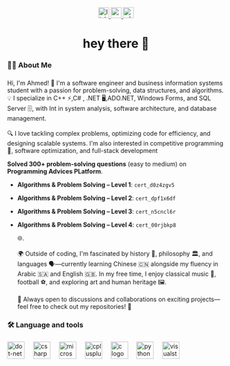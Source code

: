 
###

<div align="center">
  <a href="https://www.linkedin.com/in/ahmed-yasser-212b5b28b/" target="_blank">
    <img src="https://img.shields.io/static/v1?message=LinkedIn&logo=linkedin&label=&color=0077B5&logoColor=white&labelColor=&style=for-the-badge" height="25" alt="linkedin logo"  />
  </a>
  <a href="ahmedyassermonet@gmail.com" target="_blank">
    <img src="https://img.shields.io/static/v1?message=Gmail&logo=gmail&label=&color=D14836&logoColor=white&labelColor=&style=for-the-badge" height="25" alt="gmail logo"  />
  </a>
  <a href="00201023131109" target="_blank">
    <img src="https://img.shields.io/static/v1?message=Whatsapp&logo=whatsapp&label=&color=25D366&logoColor=white&labelColor=&style=for-the-badge" height="25" alt="whatsapp logo"  />
  </a>
</div>

###

<h1 align="center">hey there 👋</h1>

###

<h3 align="left">👩‍💻  About Me</h3>

###

<p align="left">Hi, I'm Ahmed! 🚀 I'm a software engineer and business information systems student with a passion for problem-solving, data structures, and algorithms. 💡 I specialize in C++ ⚡,C# , .NET 🖥️,ADO.NET, Windows Forms, and SQL Server 🗄️, with Int in system analysis, software architecture, and database management.<br><br>🔍 I love tackling complex problems, optimizing code for efficiency, and designing scalable systems. I'm also interested in competitive programming  🤖, software optimization, and full-stack development 
  
  **Solved 300+ problem-solving questions** (easy to medium) on **Programming Advices PLatform**.  

  - **Algorithms & Problem Solving – Level 1**: `cert_d0z4zgv5`  
  
- **Algorithms & Problem Solving – Level 2**: `cert_dpf1x6df`
  
- **Algorithms & Problem Solving – Level 3**: `cert_n5cncl6r`
  
- **Algorithms & Problem Solving – Level 4**: `cert_00rjbkp8`  

  
  🌐.<br><br>🌍 Outside of coding, I'm fascinated by history 📜, philosophy 🏛️, and languages 🗣️—currently learning Chinese 🇨🇳 alongside my fluency in Arabic 🇸🇦 and English 🇬🇧. In my free time, I enjoy classical music 🎼, football ⚽, and exploring art and human heritage 🖼️.<br><br>💬 Always open to discussions and collaborations on exciting projects—feel free to check out my repositories! 🎯</p>

###



<h3 align="left">🛠 Language and tools</h3>

###

<div align="left">
  <img src="https://cdn.jsdelivr.net/gh/devicons/devicon/icons/dot-net/dot-net-plain-wordmark.svg" height="40" alt="dot-net logo"  />
  <img width="12" />
  <img src="https://cdn.jsdelivr.net/gh/devicons/devicon/icons/csharp/csharp-original.svg" height="40" alt="csharp logo"  />
  <img width="12" />
  <img src="https://cdn.jsdelivr.net/gh/devicons/devicon/icons/microsoftsqlserver/microsoftsqlserver-plain.svg" height="40" alt="microsoftsqlserver logo"  />
  <img width="12" />
  <img src="https://cdn.jsdelivr.net/gh/devicons/devicon/icons/cplusplus/cplusplus-original.svg" height="40" alt="cplusplus logo"  />
  <img width="12" />
  <img src="https://cdn.jsdelivr.net/gh/devicons/devicon/icons/c/c-original.svg" height="40" alt="c logo"  />
    <img width="12" />
  <img src="https://cdn.jsdelivr.net/gh/devicons/devicon/icons/python/python-original.svg" height="40" alt="python logo"  />
  <img width="12" />
  <img src="https://cdn.jsdelivr.net/gh/devicons/devicon/icons/visualstudio/visualstudio-plain.svg" height="40" alt="visualstudio logo"  />
</div>

###
</div>

###
